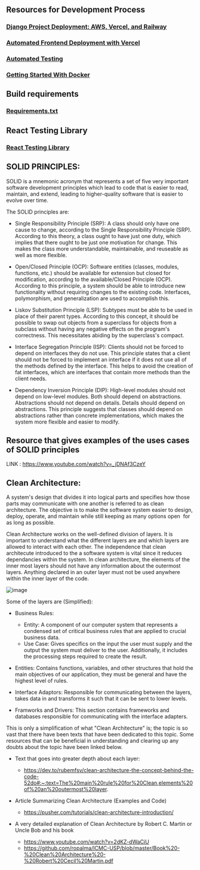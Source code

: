## Resources for Development Process

### [Django Project Deployment: AWS, Vercel, and Railway](./Development_Process/Django_Deployment_AWS_Railway_Vercel.md)
### [Automated Frontend Deployment with Vercel](./Development_Process/Frontend_Automated_Deployment_Vercel.md)
### [Automated Testing](./Development_Process/Automated_Testing.md)

### [Getting Started With Docker](./Development_Process/Docker.md)

## Build requirements
### [Requirements.txt](./Development_Process/Build_Requirements/Requirements_txt.md)

## React Testing Library
### [React Testing Library](./Development_Process/React_Testing_Library.md)

## SOLID PRINCIPLES: 

SOLID is a mnemonic acronym that represents a set of five very important software development principles which lead to code that is easier to read, maintain, and extend, leading to higher-quality software that is easier to evolve over time.

The SOLID principles are:

 - Single Responsibility Principle (SRP): A class should only have one cause to change, according to the Single Responsibility Principle (SRP). According to this theory, a class ought to have just one duty, which implies that there ought to be just one motivation for change. This makes the class more understandable, maintainable, and reuseable as well as more flexible.

 - Open/Closed Principle (OCP): Software entities (classes, modules, functions, etc.) should be available for extension but closed for modification, according to the available/Closed Principle (OCP). According to this principle, a system should be able to introduce new functionality without requiring changes to the existing code. Interfaces, polymorphism, and generalization are used to accomplish this.

 - Liskov Substitution Principle (LSP): Subtypes must be able to be used in place of their parent types. According to this concept, it should be possible to swap out objects from a superclass for objects from a subclass without having any negative effects on the program's correctness. This necessitates abiding by the superclass's compact.

 - Interface Segregation Principle (ISP): Clients should not be forced to depend on interfaces they do not use. This principle states that a client should not be forced to implement an interface if it does not use all of the methods defined by the interface. This helps to avoid the creation of fat interfaces, which are interfaces that contain more methods than the client needs.

 - Dependency Inversion Principle (DIP): High-level modules should not depend on low-level modules. Both should depend on abstractions. Abstractions should not depend on details. Details should depend on abstractions. This principle suggests that classes should depend on abstractions rather than concrete implementations, which makes the system more flexible and easier to modify.
 
 
 ## Resource that gives examples of the uses cases of SOLID principles
  LINK :  https://www.youtube.com/watch?v=_jDNAf3CzeY 
  
 ## Clean Architecture: 
 
A system's design that divides it into logical parts and specifies how those parts may communicate with one another is referred to as clean architecture. The objective is to make the software system easier to design, deploy, operate, and maintain while still keeping as many options open  for as long as possible.

Clean Architecture works on the well-defined division of layers. It is important to understand what the different layers are and which layers are allowed to interact with each other. The independence that clean architecute introduced to the a software system is vital since it reduces dependancies within the system. In clean architecture, the elements of the inner most layers should not have any information about the outermost layers. Anything declared in an outer layer must not be used anywhere within the inner layer of the code.

![image](https://user-images.githubusercontent.com/75923742/227027780-b5fbf347-ff78-49fa-a122-8f9ac4ef53d4.png)  


Some of the layers are (Simplified): 
- Business Rules: 
  - Entity: A component of our computer system that represents a condensed set of critical business rules that are applied to crucial business data.
  - Use Case: Gives specifics on the input the user must supply and the output the system must deliver to the user. Additionally, it includes the processing steps required to create the result.

- Entities: Contains functions, variables, and other structures that hold the main objectives of our application, they must be general and have the highest level of rules. 
- Interface Adaptors: Responsible for communicating between the layers, takes data in and transforms it such that it can be sent to lower levels. 
- Framworks and Drivers: This section contains frameworks and databases responsible for communicating with the interface adapters.


This is only a simplification of what "Clean Architecture" is; the topic is so vast that there have been texts that have been dedicated to this topic. Some resources that can be beneficial in understanding and clearing up any doubts about the topic have been linked below. 

- Text that goes into greater depth about each layer: 
   - https://dev.to/rubemfsv/clean-architecture-the-concept-behind-the-code-52do#:~:text=The%20main%20rule%20for%20Clean,elements%20of%20an%20outermost%20layer.  

- Article Summarizing Clean Architecture (Examples and Code)
  -  https://pusher.com/tutorials/clean-architecture-introduction/

- A very detailed explanation of Clean Architecture by Robert C. Martin or Uncle Bob and his book
   - https://www.youtube.com/watch?v=2dKZ-dWaCiU 
   - https://github.com/ropalma/ICMC-USP/blob/master/Book%20-%20Clean%20Architecture%20-%20Robert%20Cecil%20Martin.pdf 
